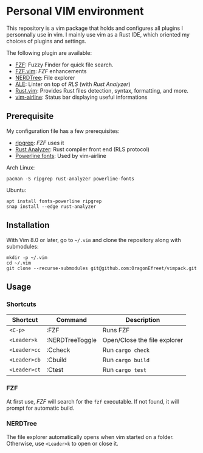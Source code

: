 # Personal VIM environment

This repository is a vim package that holds and configures all plugins
I personnally use in vim.
I mainly use vim as a Rust IDE, which oriented my choices of plugins and
settings.

The following plugin are available:

- [FZF](https://github.com/junegunn/fzf): Fuzzy Finder for quick file search.
- [FZF.vim](https://github.com/junegunn/fzf.vim): _FZF_ enhancements
- [NERDTree](https://github.com/preservim/nerdtree): File explorer
- [ALE](https://github.com/dense-analysis/ale): Linter on top of _RLS_ (with _Rust Analyzer_)
- [Rust.vim](https://github.com/rust-lang/rust.vim): Provides Rust files detection, syntax, formatting, and more.
- [vim-airline](https://github.com/vim-airline/vim-airline): Status bar displaying useful informations

## Prerequisite

My configuration file has a few prerequisites:

- [ripgrep](https://github.com/BurntSushi/ripgrep): _FZF_ uses it
- [Rust Analyzer](https://github.com/rust-analyzer/rust-analyzer): Rust
  compiler front end (RLS protocol)
- [Powerline fonts](https://github.com/powerline/fonts): Used by vim-airline


Arch Linux:
```
pacman -S ripgrep rust-analyzer powerline-fonts
```
Ubuntu:
```
apt install fonts-powerline ripgrep
snap install --edge rust-analyzer
```

## Installation

With Vim 8.0 or later, go to `~/.vim` and clone the repository along with
submodules:

```
mkdir -p ~/.vim
cd ~/.vim
git clone --recurse-submodules git@github.com:OragonEfreet/vimpack.git
```

## Usage


### Shortcuts

|      Shortcut |           Command |                      Description |
|---------------|-------------------|----------------------------------|
| `<C-p>`       |              :FZF |                         Runs FZF |
| `<Leader>k`   |   :NERDTreeToggle |     Open/Close the file explorer |
| `<Leader>cc`  |           :Ccheck |     Run `cargo check` |
| `<Leader>cb`  |           :Cbuild |     Run `cargo build` |
| `<Leader>ct`  |            :Ctest |     Run `cargo test` |

### FZF

At first use, _FZF_ will search for the `fzf` executable.
If not found, it will prompt for automatic build.

### NERDTree

The file explorer automatically opens when vim started on a folder.
Otherwise, use `<Leader>k` to open or close it.
